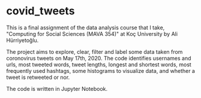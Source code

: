 # covid_tweets
This is a final assignment of the data analysis course that I take, "Computing for Social Sciences (MAVA 354)" at Koç University by Ali Hürriyetoğlu.

The project aims to explore, clear, filter and label some data taken from coronovirus tweets on May 17th, 2020. The code identifies usernames and urls, most tweeted words, tweet lengths, longest and shortest words, most frequently used hashtags, some histograms to visualize data, and whether a tweet is retweeted or nor.

The code is written in Jupyter Notebook. 
